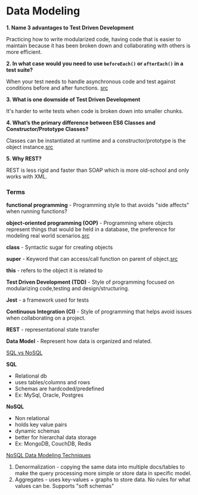 # Data Modeling

**1. Name 3 advantages to Test Driven Development**

Practicing how to write modularized code, having code that is easier to maintain because it has been broken down and collaborating with others is more efficient.

**2. In what case would you need to use `beforeEach()` or `afterEach()` in a test suite?**

When your test needs to handle asynchronous code  and test against conditions before and after functions. [src](https://jestjs.io/docs/en/setup-teardown)

**3. What is one downside of Test Driven Development**

It's harder to write tests when code is broken down into smaller chunks.

**4. What’s the primary difference between ES6 Classes and Constructor/Prototype Classes?**

Classes can be instantiated at runtime and a constructor/prototype is the object instance.[src](https://www.toptal.com/javascript/es6-class-chaos-keeps-js-developer-up#:~:text=Prototypes%20vs.,is%20itself%20an%20object%20instance.&text=A%20class%20constructor%20creates%20an%20instance%20of%20the%20class.)

**5. Why REST?**

REST is less rigid and faster than SOAP which is more old-school and only works with XML.

### Terms

**functional programming** - Programming style to that avoids "side affects" when running functions?

**object-oriented programming (OOP)** - Programming where objects represent things that would be held in a database, the preference for modeling real world scenarios.[src](https://medium.com/@shaistha24/functional-programming-vs-object-oriented-programming-oop-which-is-better-82172e53a526)

**class** - Syntactic sugar for creating objects

**super** - Keyword that can access/call function on parent of object.[src](https://developer.mozilla.org/en-US/docs/Web/JavaScript/Reference/Operators/super)

**this** - refers to the object it is related to

**Test Driven Development (TDD)** - Style of programming focused on modularizing code,testing and design/structuring.

**Jest** - a framework used for tests

**Continuous Integration (CI)** - Style of programming that helps avoid issues when collaborating on a project.

**REST** - representational state transfer

**Data Model** - Represent how data is organized and related.

[SQL vs NoSQL](https://www.thegeekstuff.com/2014/01/sql-vs-nosql-db/?utm_source=tuicool)

**SQL**

- Relational db
- uses tables/columns and rows
- Schemas are hardcoded/predefined
- Ex: MySql, Oracle, Postgres

**NoSQL**

- Non relational
- holds key value pairs
- dynamic schemas
- better for hierarchal data storage
- Ex: MongoDB, CouchDB, Redis

[NoSQL Data Modeling Techniques](https://highlyscalable.wordpress.com/2012/03/01/nosql-data-modeling-techniques/)

1. Denormalization - copying the same data into multiple docs/tables to make the query processing more simple or store data in specific model.
2. Aggregates - uses key-values + graphs to store data. No rules for what values can be. Supports "soft schemas"


